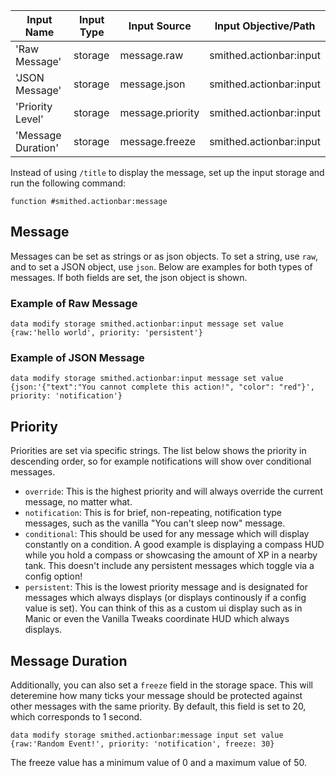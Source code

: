 | Input Name         | Input Type | Input Source     | Input Objective/Path    | 
| ---                | ---        | ---              | ---                     | 
| 'Raw Message'      | storage    | message.raw      | smithed.actionbar:input | 
| 'JSON Message'     | storage    | message.json     | smithed.actionbar:input | 
| 'Priority Level'   | storage    | message.priority | smithed.actionbar:input | 
| 'Message Duration' | storage    | message.freeze   | smithed.actionbar:input | 



Instead of using `/title` to display the message, set up the input storage and run the following command:
```mcfunction
function #smithed.actionbar:message
```
## Message
Messages can be set as strings or as json objects. To set a string, use `raw`, and to
set a JSON object, use `json`. Below are examples for both types of messages.
If both fields are set, the json object is shown.
### **Example of Raw Message**
```mcfunction
data modify storage smithed.actionbar:input message set value {raw:'hello world', priority: 'persistent'}
```
### **Example of JSON Message**
```mcfunction
data modify storage smithed.actionbar:input message set value {json:'{"text":"You cannot complete this action!", "color": "red"}', priority: 'notification'}
```
## Priority
Priorities are set via specific strings. The list below shows the priority in descending order,
so for example notifications will show over conditional messages.
* `override`: This is the highest priority and will always override the current message, no matter what.
* `notification`: This is for brief, non-repeating, notification type messages,
such as the vanilla "You can't sleep now" message.
* `conditional`: This should be used for any message which will display constantly on a condition.
A good example is displaying a compass HUD while you hold a compass or showcasing the amount of XP
in a nearby tank. This doesn't include any persistent messages which toggle via a config option!
* `persistent`: This is the lowest priority message and is designated for messages which always displays
(or displays continously if a config value is set). You can think of this as a custom ui display
such as in Manic or even the Vanilla Tweaks coordinate HUD which always displays.
## Message Duration
Additionally, you can also set a `freeze` field in the storage space.
This will deteremine how many ticks your message should be protected against other messages with the same priority.
By default, this field is set to 20, which corresponds to 1 second.
```mcfunction
data modify storage smithed.actionbar:message input set value {raw:'Random Event!', priority: 'notification', freeze: 30}
```
The freeze value has a minimum value of 0 and a maximum value of 50.
